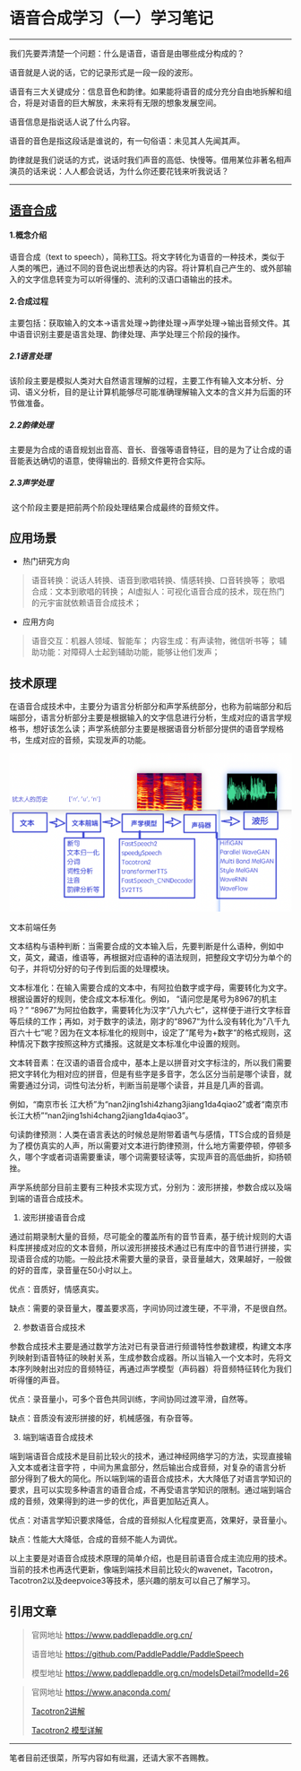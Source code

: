# 语音合成学习（一）学习笔记

***

我们先要弄清楚一个问题：什么是语音，语音是由哪些成分构成的？

语音就是人说的话，它的记录形式是一段一段的波形。

语音有三大关键成分：信息音色和韵律。如果能将语音的成分充分自由地拆解和组合，将是对语音的巨大解放，未来将有无限的想象发展空间。

语音信息是指说话人说了什么内容。

语音的音色是指这段话是谁说的，有一句俗语：未见其人先闻其声。

韵律就是我们说话的方式，说话时我们声音的高低、快慢等。借用某位非著名相声演员的话来说：人人都会说话，为什么你还要花钱来听我说话？

***

## [语音合成](https://so.csdn.net/so/search?q=语音合成&spm=1001.2101.3001.7020)

#### 1.概念介绍 ####

   语音合成（text to speech），简称[TTS](https://so.csdn.net/so/search?q=TTS&spm=1001.2101.3001.7020)。将文字转化为语音的一种技术，类似于人类的嘴巴，通过不同的音色说出想表达的内容。将计算机自己产生的、或外部输入的文字信息转变为可以听得懂的、流利的汉语口语输出的技术。

#### 2.合成过程 ####

   主要包括：获取输入的文本→语言处理→韵律处理→声学处理→输出音频文件。其中语音识别主要是语言处理、韵律处理、声学处理三个阶段的操作。

#####     2.1语言处理 ######

​          该阶段主要是模拟人类对大自然语言理解的过程，主要工作有输入文本分析、分词、语义分析，目的是让计算机能够尽可能准确理解输入文本的含义并为后面的环节做准备。

#####     2.2韵律处理  ######

​          主要是为合成的语音规划出音高、音长、音强等语音特征，目的是为了让合成的语音能表达确切的语意，使得输出的. 音频文件更符合实际。

#####    2.3声学处理 #####

​         这个阶段主要是把前两个阶段处理结果合成最终的音频文件。

## 应用场景 ##

* 热门研究方向

> 语音转换：说话人转换、语音到歌唱转换、情感转换、口音转换等；
> 歌唱合成：文本到歌唱的转换；
> AI虚拟人：可视化语音合成的技术，现在热门的元宇宙就依赖语音合成技术；

* 应用方向

> 语音交互：机器人领域、智能车；
> 内容生成：有声读物，微信听书等；
> 辅助功能：对障碍人士起到辅助功能，能够让他们发声；

## 技术原理 ##

在语音合成技术中，主要分为语言分析部分和声学系统部分，也称为前端部分和后端部分，语言分析部分主要是根据输入的文字信息进行分析，生成对应的语言学规格书，想好该怎么读；声学系统部分主要是根据语音分析部分提供的语音学规格书，生成对应的音频，实现发声的功能。

![img](/img/image-001.png)

文本前端任务

文本结构与语种判断：当需要合成的文本输入后，先要判断是什么语种，例如中文，英文，藏语，维语等，再根据对应语种的语法规则，把整段文字切分为单个的句子，并将切分好的句子传到后面的处理模块。

 文本标准化：在输入需要合成的文本中，有阿拉伯数字或字母，需要转化为文字。根据设置好的规则，使合成文本标准化。例如， “请问您是尾号为8967的机主吗？” “8967”为阿拉伯数字，需要转化为汉字“八九六七”，这样便于进行文字标音等后续的工作；再如，对于数字的读法，刚才的“8967“为什么没有转化为”八千九百六十七“呢？因为在文本标准化的规则中，设定了”尾号为+数字“的格式规则，这种情况下数字按照这种方式播报。这就是文本标准化中设置的规则。

文本转音素：在汉语的语音合成中，基本上是以拼音对文字标注的，所以我们需要把文字转化为相对应的拼音，但是有些字是多音字，怎么区分当前是哪个读音，就需要通过分词，词性句法分析，判断当前是哪个读音，并且是几声的音调。

例如，“南京市长 江大桥”为“nan2jing1shi4zhang3jiang1da4qiao2”或者“南京市 长江大桥”“nan2jing1shi4chang2jiang1da4qiao3”。

句读韵律预测：人类在语言表达的时候总是附带着语气与感情，TTS合成的音频是为了模仿真实的人声，所以需要对文本进行韵律预测，什么地方需要停顿，停顿多久，哪个字或者词语需要重读，哪个词需要轻读等，实现声音的高低曲折，抑扬顿挫。

声学系统部分目前主要有三种技术实现方式，分别为：波形拼接，参数合成以及端到端的语音合成技术。

1) 波形拼接语音合成

通过前期录制大量的音频，尽可能全的覆盖所有的音节音素，基于统计规则的大语料库拼接成对应的文本音频，所以波形拼接技术通过已有库中的音节进行拼接，实现语音合成的功能。一般此技术需要大量的录音，录音量越大，效果越好，一般做的好的音库，录音量在50小时以上。

优点：音质好，情感真实。

缺点：需要的录音量大，覆盖要求高，字间协同过渡生硬，不平滑，不是很自然。

2) 参数语音合成技术

参数合成技术主要是通过数学方法对已有录音进行频谱特性参数建模，构建文本序列映射到语音特征的映射关系，生成参数合成器。所以当输入一个文本时，先将文本序列映射出对应的音频特征，再通过声学模型（声码器）将音频特征转化为我们听得懂的声音。

优点：录音量小，可多个音色共同训练，字间协同过渡平滑，自然等。

缺点：音质没有波形拼接的好，机械感强，有杂音等。

3) 端到端语音合成技术

端到端语音合成技术是目前比较火的技术，通过神经网络学习的方法，实现直接输入文本或者注音字符 ，中间为黑盒部分，然后输出合成音频，对复杂的语言分析部分得到了极大的简化。所以端到端的语音合成技术，大大降低了对语言学知识的要求，且可以实现多种语言的语音合成，不再受语言学知识的限制。通过端到端合成的音频，效果得到的进一步的优化，声音更加贴近真人。

优点：对语言学知识要求降低，合成的音频拟人化程度更高，效果好，录音量小。

缺点：性能大大降低，合成的音频不能人为调优。

以上主要是对语音合成技术原理的简单介绍，也是目前语音合成主流应用的技术。当前的技术也再迭代更新，像端到端技术目前比较火的wavenet，Tacotron，Tacotron2以及deepvoice3等技术，感兴趣的朋友可以自己了解学习。

## 引用文章


  > 官网地址   https://www.paddlepaddle.org.cn/
  >
  > 语音地址   https://github.com/PaddlePaddle/PaddleSpeech
  >
  > 模型地址   https://www.paddlepaddle.org.cn/modelsDetail?modelId=26


  > 官网地址    https://www.anaconda.com/
  >
  > [Tacotron2讲解](https://blog.csdn.net/suiyueruge1314/article/details/107185195)
  >
  > [Tacotron2 模型详解](https://blog.csdn.net/qq_37236745/article/details/108846686)



***

笔者目前还很菜，所写内容如有纰漏，还请大家不吝赐教。
